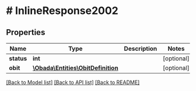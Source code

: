 # # InlineResponse2002

## Properties

Name | Type | Description | Notes
------------ | ------------- | ------------- | -------------
**status** | **int** |  | [optional]
**obit** | [**\Obada\Entities\ObitDefinition**](ObitDefinition.md) |  | [optional]

[[Back to Model list]](../../README.md#models) [[Back to API list]](../../README.md#endpoints) [[Back to README]](../../README.md)
